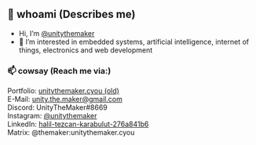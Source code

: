 ## 👋 whoami (Describes me)
- Hi, I’m [@unitythemaker](https://github.com/unitythemaker)
- 👀 I’m interested in embedded systems, artificial intelligence, internet of things, electronics and web development

### 📫 cowsay (Reach me via:)
Portfolio: <a href="https://unitythemaker.cyou/">unitythemaker.cyou (old)</a><br />
E-Mail: unity.the.maker@gmail.com<br/>
Discord: UnityTheMaker#8669<br/>
Instagram: <a href="https://www.instagram.com/unitythemaker/">@unitythemaker</a><br/>
LinkedIn: <a href="https://www.linkedin.com/in/halil-tezcan-karabulut-276a841b6/">halil-tezcan-karabulut-276a841b6</a><br />
Matrix: @themaker:unitythemaker.cyou<br/>


<!---
- 🌱 I’m currently learning 
- 💞️ I’m looking to collaborate on ...
--->
